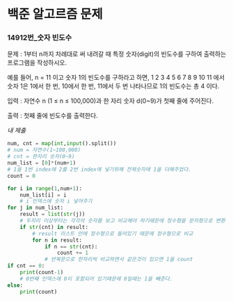 # 백준 알고르즘 문제
### 14912번_숫자 빈도수

문제 : 1부터 n까지 차례대로 써 내려갈 때 특정 숫자(digit)의 빈도수를 구하여 출력하는 프로그램을 작성하시오.

예를 들어, n = 11 이고 숫자 1의 빈도수를 구하라고 하면, 1 2 3 4 5 6 7 8 9 10 11 에서 숫자 1은 1에서 한 번, 10에서 한 번, 11에서 두 번 나타나므로 1의 빈도수는 총 4 이다.

입력 : 자연수 n (1 ≤ n ≤ 100,000)과 한 자리 숫자 d(0~9)가 첫째 줄에 주어진다.

출력 : 첫째 줄에 빈도수를 출력한다.

*내 제출*
```python
num, cnt = map(int,input().split())
# num = 자연수(1~100,000)
# cnt = 한자리 숫자(0~9)
num_list = [0]*(num+1) 
# 1을 1번 index에 2를 2번 index에 넣기위해 전체숫자에 1을 더해주었다.
count = 0

for i in range(1,num+1):
    num_list[i] = i
    # i 인덱스에 숫자 i 넣어주기
for j in num_list:
    result = list(str(j))
    # 두자리 이상부터는 각각의 숫자를 보고 비교해야 하기때문에 정수형을 문자형으로 변환 후 list에 넣어준다.
    if str(cnt) in result:
        # result 리스트 안에 정수형으로 들어있기 때문에 정수형으로 비교
        for n in result:
            if n == str(cnt):
                count += 1
            # 반복문으로 한자리씩 비교하면서 같은것이 있으면 1을 count 
if cnt == 0: 
    print(count-1)
    # 0번째 인덱스에 0이 포함되어 있기때문에 0일때는 1을 빼준다.
else:
    print(count)
```
